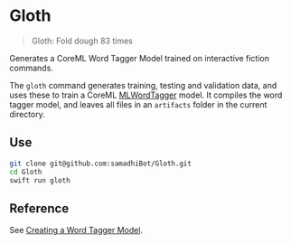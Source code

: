 # Gloth

> Gloth: Fold dough 83 times

Generates a CoreML Word Tagger Model trained on interactive fiction commands.

The `gloth` command generates training, testing and validation data, and uses these to train a CoreML [MLWordTagger](https://developer.apple.com/documentation/createml/mlwordtagger) model. It compiles the word tagger model, and leaves all files in an `artifacts` folder in the current directory.

## Use

```bash
git clone git@github.com:samadhiBot/Gloth.git
cd Gloth
swift run gloth
```

## Reference

See [Creating a Word Tagger Model](https://developer.apple.com/documentation/createml/creating_a_word_tagger_model).
